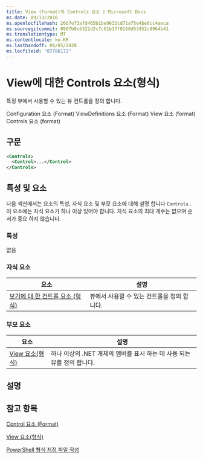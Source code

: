 ```yaml
---
title: View (Format)의 Controls 요소 | Microsoft Docs
ms.date: 09/13/2016
ms.openlocfilehash: 26b7e73afd465b1be9632cd71a75e4be6cc4aeca
ms.sourcegitcommit: 0907b8c6322d2c7c61b17f8168d53452c8964b41
ms.translationtype: MT
ms.contentlocale: ko-KR
ms.lasthandoff: 08/05/2020
ms.locfileid: "87786172"
---
```

# <a name="controls-element-for-view-format"></a>View에 대한 Controls 요소(형식)

특정 뷰에서 사용할 수 있는 뷰 컨트롤을 정의 합니다.

Configuration 요소 (Format) ViewDefinitions 요소 (Format) View 요소 (format) Controls 요소 (format)

## <a name="syntax"></a>구문

```xml
<Controls>
  <Control>...</Control>
</Controls>
```

## <a name="attributes-and-elements"></a>특성 및 요소

다음 섹션에서는 요소의 특성, 자식 요소 및 부모 요소에 대해 설명 합니다 `Controls` . 이 요소에는 자식 요소가 하나 이상 있어야 합니다. 자식 요소의 최대 개수는 없으며 순서가 중요 하지 않습니다.

### <a name="attributes"></a>특성

없음

### <a name="child-elements"></a>자식 요소

|요소|설명|
|-------------|-----------------|
|[보기에 대 한 컨트롤 요소 (형식)](./control-element-for-controls-for-view-format.md)|뷰에서 사용할 수 있는 컨트롤을 정의 합니다.|

### <a name="parent-elements"></a>부모 요소

|요소|설명|
|-------------|-----------------|
|[View 요소(형식)](./view-element-format.md)|하나 이상의 .NET 개체의 멤버를 표시 하는 데 사용 되는 뷰를 정의 합니다.|

## <a name="remarks"></a>설명

## <a name="see-also"></a>참고 항목

[Control 요소 (Format)](./control-element-for-controls-for-view-format.md)

[View 요소(형식)](./view-element-format.md)

[PowerShell 형식 지정 파일 작성](./writing-a-powershell-formatting-file.md)
